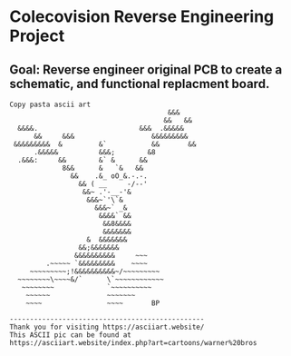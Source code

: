 # Colecovision Reverse Engineering Project
## Goal: Reverse engineer original PCB to create a schematic, and functional replacment board.

```
Copy pasta ascii art
                                       &&&
                                      &&   &&
  &&&&.                         &&&  .&&&&&
      &&     &&&                   &&&&&&&&&
 &&&&&&&&&  &         &`           &&       &&
      .&&&&&          &&&;        &8
  .&&&:     &&        &` &      &&
             8&&      &   `&   &&
               &&    .&_ oO_&.-.-.
                 && ( __     -/--'
                  &&~ .'-__-'&
                   &&&~`'\`&
                     &&&~` _&
                      &&&&` &&
                       &&8&&&&
                       &&&&&&&
                   &  &&&&&&&
                 &&;&&&&&&&
                &&&&&&&&&&     ~~~
         .~~~~~ `&&&&&&&&&    ~~~~
     ~~~~~~~~~;!&&&&&&&&&&~/~~~~~~~~~
  ~~~~~~~~\~~~~&/`      \`~~~~~~~~~~~~
   ~~~~~~~~             `~~~~~~~~~~
    ~~~~~~              ~~~~~~~
    ~~~~                ~~~~       BP

------------------------------------------------
Thank you for visiting https://asciiart.website/
This ASCII pic can be found at
https://asciiart.website/index.php?art=cartoons/warner%20bros
```
